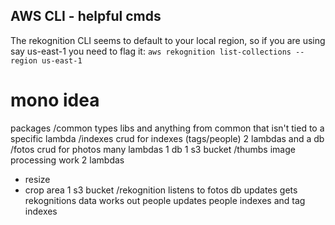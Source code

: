 ## AWS CLI - helpful cmds

The rekognition CLI seems to default to your local region, so if you are using say us-east-1 you need to flag it:
`aws rekognition list-collections --region us-east-1`

# mono idea

packages
/common
 types libs and anything from common that isn't tied to a specific lambda
/indexes
 crud for indexes (tags/people)
 2 lambdas and a db
/fotos
 crud for photos
 many lambdas
 1 db
 1 s3 bucket
/thumbs
 image processing work
 2 lambdas
 - resize
 - crop area
 1 s3 bucket
/rekognition
 listens to fotos db updates
 gets rekognitions data
 works out people
 updates people indexes and tag indexes

